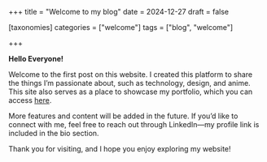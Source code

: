 +++
title = "Welcome to my blog"
date = 2024-12-27
draft = false

[taxonomies]
categories = ["welcome"]
tags = ["blog", "welcome"]

+++

**Hello Everyone!**

Welcome to the first post on this website. I created this platform to share the things I’m passionate about, such as technology, design, and anime. This site also serves as a place to showcase my portfolio, which you can access [here](https://shandikadav.my.id/projects).

More features and content will be added in the future. If you’d like to connect with me, feel free to reach out through LinkedIn—my profile link is included in the bio section.

Thank you for visiting, and I hope you enjoy exploring my website!
